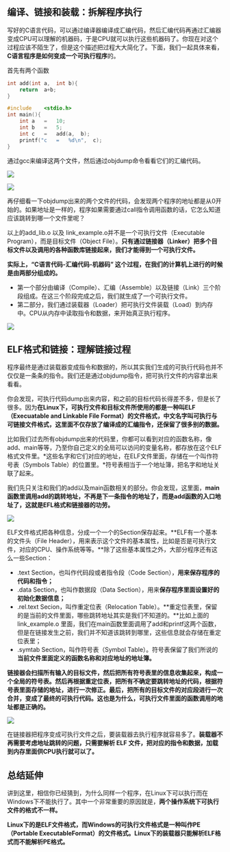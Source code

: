 ## 编译、链接和装载：拆解程序执行

写好的C语言代码，可以通过编译器编译成汇编代码，然后汇编代码再通过汇编器变成CPU可以理解的机器码，于是CPU就可以执行这些机器码了。你现在对这个过程应该不陌生了，但是这个描述把过程大大简化了。下面，我们一起具体来看，**C语言程序是如何变成一个可执行程序**的。

首先有两个函数

```c++
int	add(int	a,	int	b){
	return	a+b;
}

```

```c++
#include	<stdio.h>
int	main(){
    int	a	=	10;
    int	b	=	5;
    int	c	=	add(a,	b);
    printf("c	=	%d\n",	c);
}
```

通过gcc来编译这两个文件，然后通过objdump命令看看它们的汇编代码。

![](D:\Work\TyporaNotes\note\计算机组成原理\pict\8-1.jpg)

![](D:\Work\TyporaNotes\note\计算机组成原理\pict\8-2.jpg)

再仔细看一下objdump出来的两个文件的代码，会发现两个程序的地址都是从0开始的。如果地址是一样的，程序如果需要通过call指令调用函数的话，它怎么知道应该跳转到哪一个文件里呢？

以上的add_lib.o 以及 link_example.o并不是一个可执行文件（Executable Program），而是目标文件（Object File）。**只有通过链接器（Linker）把多个目标文件以及调用的各种函数库链接起来，我们才能得到一个可执行文件。**

**实际上，“C语言代码-汇编代码-机器码”	这个过程，在我们的计算机上进行的时候是由两部分组成的。**

* 第一个部分由编译（Compile）、汇编（Assemble）以及链接（Link）三个阶段组成。在这三个阶段完成之后，我们就生成了一个可执行文件。
* 第二部分，我们通过装载器（Loader）把可执行文件装载（Load）到内存中。CPU从内存中读取指令和数据，来开始真正执行程序。

![](D:\Work\TyporaNotes\note\计算机组成原理\pict\8-3.jpg)

## ELF格式和链接：理解链接过程

程序最终是通过装载器变成指令和数据的，所以其实我们生成的可执行代码也并不仅仅是一条条的指令。我们还是通过objdump指令，把可执行文件的内容拿出来看看。

你会发现，可执行代码dump出来内容，和之前的目标代码长得差不多，但是长了很多。因为**在Linux下，可执行文件和目标文件所使用的都是一种叫ELF（Execuatable and Linkable File Format）的文件格式，中文名字叫可执行与可链接文件格式，这里面不仅存放了编译成的汇编指令，还保留了很多别的数据。**

比如我们过去所有objdump出来的代码里，你都可以看到对应的函数名称，像add、main等等，乃至你自己定义的全局可以访问的变量名称，都存放在这个ELF格式文件里。*这些名字和它们对应的地址，在ELF文件里面，存储在一个叫作符号表（Symbols Table）的位置里。*符号表相当于一个地址簿，把名字和地址关联了起来。

我们先只关注和我们的add以及main函数相关的部分。你会发现，这里面，**main函数里调用add的跳转地址，不再是下一条指令的地址了，而是add函数的入口地址了，这就是EFL格式和链接器的功劳。**

![](D:\Work\TyporaNotes\note\计算机组成原理\pict\8-4.jpg)

ELF文件格式把各种信息，分成一个一个的Section保存起来。**ELF有一个基本的文件头（File	Header），用来表示这个文件的基本属性，比如是否是可执行文件，对应的CPU、操作系统等等。**除了这些基本属性之外，大部分程序还有这么一些Section：

* .text Section，也叫作代码段或者指令段（Code Section），**用来保存程序的代码和指令；**
* .data Section，也叫作数据段（Data Section），用来**保存程序里面设置好的初始化数据信息；**
* .rel.text Secion，叫作重定位表（Relocation	Table）。**重定位表里，保留的是当前的文件里面，哪些跳转地址其实是我们不知道的。**比如上面的link_example.o	里面，我们在main函数里面调用了add和printf这两个函数，但是在链接发生之前，我们并不知道该跳转到哪里，这些信息就会存储在重定位表里；
* .symtab	Section，叫作符号表（Symbol	Table）。符号表保留了我们所说的**当前文件里面定义的函数名称和对应地址的地址簿。**

**链接器会扫描所有输入的目标文件，然后把所有符号表里的信息收集起来，构成一个全局的符号表。然后再根据重定位表，把所有不确定要跳转地址的代码，根据符号表里面存储的地址，进行一次修正。最后，把所有的目标文件的对应段进行一次合并，变成了最终的可执行代码。这也是为什么，可执行文件里面的函数调用的地址都是正确的。**

![](D:\Work\TyporaNotes\note\计算机组成原理\pict\8-5.jpg)

在链接器把程序变成可执行文件之后，要装载器去执行程序就容易多了。**装载器不再需要考虑地址跳转的问题，只需要解析 ELF 文件，把对应的指令和数据，加载到内存里面供CPU执行就可以了。**

## 总结延伸

讲到这里，相信你已经猜到，为什么同样一个程序，在Linux下可以执行而在Windows下不能执行了。其中一个非常重要的原因就是，**两个操作系统下可执行文件的格式不一样。**

**Linux下的是ELF文件格式，而Windows的可执行文件格式是一种叫作PE（Portable ExecutableFormat）的文件格式。Linux下的装载器只能解析ELF格式而不能解析PE格式。**





